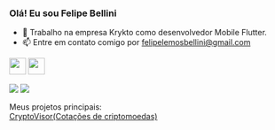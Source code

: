 ### Olá! Eu sou Felipe Bellini

- 🔭 Trabalho na empresa Krykto como desenvolvedor Mobile Flutter.
- 📫 Entre em contato comigo por felipelemosbellini@gmail.com

<img src="https://cdn.jsdelivr.net/gh/devicons/devicon/icons/flutter/flutter-original.svg" width="30" height="30" />  <img src="https://cdn.jsdelivr.net/gh/devicons/devicon/icons/dart/dart-original.svg" width="30" height="30"/>


<a href="https://www.linkedin.com/in/felipe-bellini-93bb451a1/" target="_blank"><img src="https://img.shields.io/badge/-LinkedIn-%230077B5?style=for-the-badge&logo=linkedin&logoColor=white" target="_blank"></a> <a href = "mailto:felipelemosbellini@gmail.com"><img src="https://img.shields.io/badge/-Gmail-%23333?style=for-the-badge&logo=gmail&logoColor=white" target="_blank"></a>

Meus projetos principais:</br>
<a href="https://github.com/CryptoVisorOrganization/CryptoVisorApp" target="_blank">CryptoVisor(Cotações de criptomoedas)</a>

<!--

https://www.youtube.com/watch?v=TsaLQAetPLU&ab_channel=RafaellaBallerini

**FelipeLemosBellini/FelipeLemosBellini** is a ✨ _special_ ✨ repository because its `README.md` (this file) appears on your GitHub profile.

Here are some ideas to get you started:

- 🔭 I’m currently working on ...
- 🌱 I’m currently learning ...
- 👯 I’m looking to collaborate on ...
- 🤔 I’m looking for help with ...
- 💬 Ask me about ...
- 📫 How to reach me: ...
- 😄 Pronouns: ...
- ⚡ Fun fact: ...

for more icons: https://emojipedia.org/
https://devicon.dev/
-->
